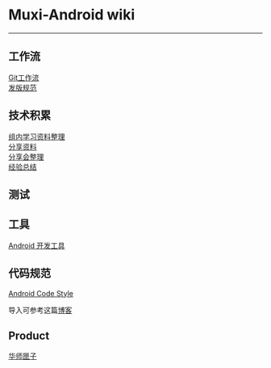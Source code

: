 # Muxi-Android wiki

---

## 工作流  

[Git工作流]()   
[发版规范](workflow/发版规范.md)

## 技术积累

[组内学习资料整理](https://github.com/Muxi-Android/wiki/wiki)  
[分享资料](http://share.muxixyz.com/?page=1&sort=android)  
[分享会整理](https://hk.tower.im/projects/aa28f139ef7c4ec39bae52c6401d40ca/doc_dirs/5c98e013a7e74bf6aad12c488f12cdeb/)  
[经验总结](experience/index.md)  

## 测试


## 工具
[Android 开发工具](http://fengminchao.github.io/2016/12/11/Android%E5%BC%80%E5%8F%91%E5%B7%A5%E5%85%B7/)

## 代码规范

[Android Code Style](https://github.com/android/platform_development/blob/master/ide/intellij/codestyles/AndroidStyle.xml) 

导入可参考这篇[博客](https://blog.metova.com/how-to-import-the-official-android-code-style-to-android-studiointellij/)


## Product

[华师匣子](https://github.com/A-portfolio/HuashiApp)
